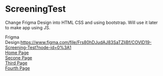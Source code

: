 # ScreeningTest
Change Frigma Design into HTML CSS and using bootstrap. Will use it later to make app using JS.

Frigma Design:https://www.figma.com/file/Frs80hDJudAJ83SaTZljBf/COVID19-Screening-Test?node-id=0%3A1
<br>
<a href="https://arsalan40.github.io/ScreeningTest/">Home Page</a><br>
<a href="https://arsalan40.github.io/ScreeningTest/index1.html">Secone Page</a><br>
<a href="https://arsalan40.github.io/ScreeningTest/index2.html">Third Page</a><br>
<a href="https://arsalan40.github.io/ScreeningTest/index3.html">Fourth Page</a><br>
